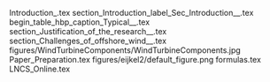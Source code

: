 Introduction_.tex
section_Introduction_label_Sec_Introduction__.tex
begin_table_hbp_caption_Typical__.tex
section_Justification_of_the_research__.tex
section_Challenges_of_offshore_wind__.tex
figures/WindTurbineComponents/WindTurbineComponents.jpg
Paper_Preparation.tex
figures/eijkel2/default_figure.png
formulas.tex
LNCS_Online.tex
